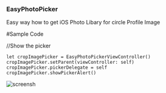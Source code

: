 ### EasyPhotoPicker

Easy way how to get iOS Photo Libary for circle Profile Image


#Sample Code

//Show the picker
```
let cropImagePicker = EasyPhotoPickerViewController()
cropImagePicker.setParent(viewController: self)
cropImagePicker.pickerDelegate = self
cropImagePicker.showPickerAlert() 
```




![screensh](https://i.ibb.co/jWj0DtF/sample.gif)
